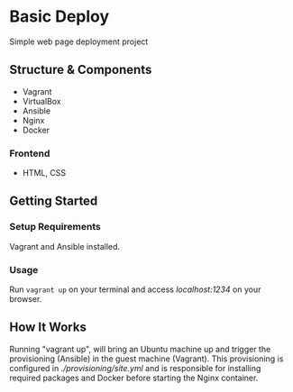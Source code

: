# Basic Deploy

Simple web page deployment project

## Structure & Components

- Vagrant
- VirtualBox
- Ansible
- Nginx
- Docker

### Frontend

- HTML, CSS

## Getting Started

### Setup Requirements

Vagrant and Ansible installed.

### Usage

Run `vagrant up` on your terminal and access _localhost:1234_ on your browser.

## How It Works

Running "vagrant up", will bring an Ubuntu machine up and trigger the provisioning (Ansible) in the guest machine (Vagrant). This provisioning is configured in _./provisioning/site.yml_ and is responsible for installing required packages and Docker before starting the Nginx container.
